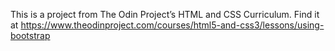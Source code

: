 This is a project from The Odin Project’s HTML and CSS Curriculum. Find it at https://www.theodinproject.com/courses/html5-and-css3/lessons/using-bootstrap
